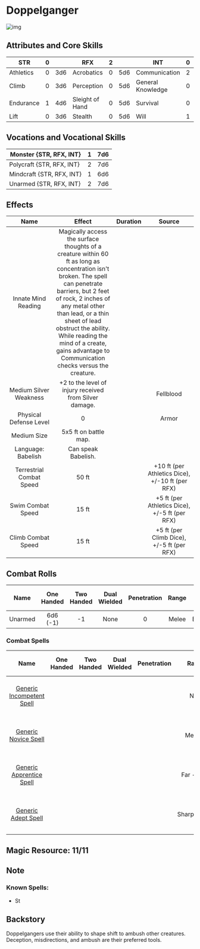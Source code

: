 # Doppelganger

![img]()

## Attributes and Core Skills

| STR       | 0 |    | RFX             | 2 |    | INT               | 0 |    |
| --------- | :-: | :-: | --------------- | :-: | :-: | ----------------- | :-: | :-: |
| Athletics | 0 | 3d6 | Acrobatics      | 0 | 5d6 | Communication     | 2 | 5d6 |
| Climb     | 0 | 3d6 | Perception      | 0 | 5d6 | General Knowledge | 0 | 3d6 |
| Endurance | 1 | 4d6 | Sleight of Hand | 0 | 5d6 | Survival          | 0 | 3d6 |
| Lift      | 0 | 3d6 | Stealth         | 0 | 5d6 | Will              | 1 | 4d6 |

## Vocations and Vocational Skills

| Monster {STR, RFX, INT}   | 1 | 7d6 |
| ------------------------- | :-: | :-: |
| Polycraft {STR, RFX, INT} | 2 | 7d6 |
| Mindcraft {STR, RFX, INT} | 1 | 6d6 |
| Unarmed {STR, RFX, INT}   | 2 | 7d6 |

## Effects

|          Name          |                                                                                                                                                                       Effect                                                                                                                                                                       | Duration |                          Source                          |
| :---------------------: | :-------------------------------------------------------------------------------------------------------------------------------------------------------------------------------------------------------------------------------------------------------------------------------------------------------------------------------------------------: | :------: | :-------------------------------------------------------: |
|   Innate Mind Reading   | Magically access the surface thoughts of a creature within 60 ft as long as concentration isn't broken. The spell can penetrate barriers, but 2 feet of rock, 2 inches of any metal other than lead, or a thin sheet of lead obstruct the ability. While reading the mind of a create, gains advantage to Communication checks versus the creature. |          |                                                          |
| Medium Silver Weakness |                                                                                                                                               +2 to the level of injury received from Silver damage.                                                                                                                                               |          |                       Fellblood                       |
| Physical Defense Level |                                                                                                                                                                          0                                                                                                                                                                          |          |                           Armor                           |
|       Medium Size       |                                                                                                                                                                5x5 ft on battle map.                                                                                                                                                                |          |                                                          |
|   Language: Babelish   |                                                                                                                                                                 Can speak Babelish.                                                                                                                                                                 |          |                                                          |
| Terrestrial Combat Speed |                                                                                                                                                                        50 ft                                                                                                                                                                        |          | +10 ft (per Athletics Dice), +/-10 ft (per RFX) |
|   Swim Combat Speed   |                                                                                                                                                                        15 ft                                                                                                                                                                        |          | +5 ft (per Athletics Dice), +/-5 ft (per RFX) |
|  Climb Combat Speed  |                                                                                                                                                                        15 ft                                                                                                                                                                        |          |   +5 ft (per Climb Dice), +/-5 ft (per RFX)   |

## Combat Rolls

|  Name  | One<br />Handed | Two<br />Handed | Dual<br />Wielded | Penetration | Range | Damage<br />Types | Engageable<br />Opponents | Area Of<br />Effect | Resource<br />Class |
| :-----: | :-------------: | :-------------: | :---------------: | :---------: | :---: | :---------------: | :-----------------------: | :-----------------: | :-----------------: |
| Unarmed |  6d6<br />(-1)  |       -1       |       None       |      0      | Melee |     Bludgeon     |           Rapid           |        None        |        None        |

### Combat Spells

|                                                    Name                                                    | One<br />Handed | Two<br />Handed | Dual<br />Wielded | Penetration |    Range    |             Damage<br />Types             | Engageable<br />Opponents | Area Of<br />Effect | Resource<br />Class |
| :--------------------------------------------------------------------------------------------------------: | :-------------: | :-------------: | :---------------: | :---------: | :----------: | :---------------------------------------: | :-----------------------: | :-----------------: | :------------------: |
|     [Generic Incompetent Spell](./../../../../../CoreRules/MagicRules/Spells/PartyTricks/GenericPartyTrick.md)     |                |                |                  |            |     Near     | Slash, Bludgeon, Hew, Pierce<br />Psychic |                          |                    |   0 Magic Resource   |
|       [Generic Novice Spell](./../../../../../CoreRules/MagicRules/Spells/Novice/GenericNoviceSpell.md)       |                |                |                  |            |    Medium    | Slash, Bludgeon, Hew, Pierce<br />Psychic |                          |                    |  0 Magic Resource  |
| [Generic Apprentice Spell](./../../../../../CoreRules/MagicRules/Spells/Apprentice/GenericApprenticeSpell.md) |                |                |                  |            |  Far - Long  | Slash, Bludgeon, Hew, Pierce<br />Psychic |                          |                    | 1 - 2 Magic Resource |
|        [Generic Adept Spell](./../../../../../CoreRules/MagicRules/Spells/Adept/GenericAdeptSpell.md)        |                |                |                  |            | Sharpshooter | Slash, Bludgeon, Hew, Pierce<br />Psychic |                          |                    | 3 - 4 Magic Resource |

## Magic Resource: 11/11

## Note

### Known Spells:

- St

## Backstory

Doppelgangers use their ability to shape shift to ambush other creatures. Deception, misdirections, and ambush are their preferred tools.
